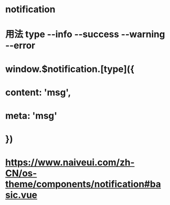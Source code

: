 # notification
# 用法 type  --info --success --warning --error
# window.$notification.[type]({
#    content: 'msg',
#    meta: 'msg'
# })

# https://www.naiveui.com/zh-CN/os-theme/components/notification#basic.vue